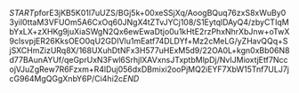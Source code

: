 $START$pforE3jKB5K01l7uUZS/BGj5k+00xeSSjXq/AoogBQuq76zxS8xWuBy03yil0ttaM3VFUOm5A6CxOq60JNgX4tZTvJYCj108/S1EytqlDAyQ4/zbyCTIqMbYxLX+zXHKg9juXiaSWgN2Qx6ewEwaDtjo0u1kHtE2rzPhxNhrXbJnw+oTwX9clsvpjER26KksOEO0qU2GDIVlu1mEatf74DLDYf+Mz2cMeLG/yZHavQQq+SjSXCHmZizURq8X/168UXuhDtNFx3H577uHExM5d9/22OA0L+kgn0xBb06N8d77BAunAYUf/qeGprUxN3Fwl6SrhjlXAVxnsJTxptbMlpDj/NvIJMioxtjEtf7NccojVJuZgRew7R6Fzxm+R4lDuj056dxDBmixi2ooPjMQ2iEYF7XbW15Tnf7ULJ7jcG964MgQGgXnbY6P/Ci4hi2c$END$